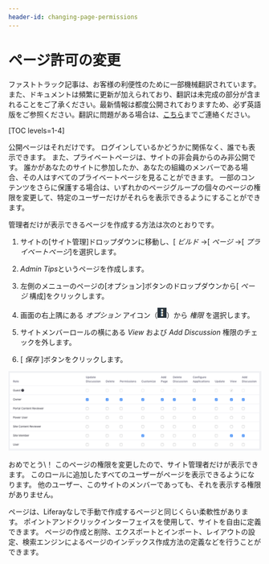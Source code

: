 ```yaml
---
header-id: changing-page-permissions
---
```


# ページ許可の変更

<p class="alert alert-info"><span class="wysiwyg-color-blue120">ファストトラック記事は、お客様の利便性のために一部機械翻訳されています。また、ドキュメントは頻繁に更新が加えられており、翻訳は未完成の部分が含まれることをご了承ください。最新情報は都度公開されておりますため、必ず英語版をご参照ください。翻訳に問題がある場合は、<a href="mailto:support-content-jp@liferay.com">こちら</a>までご連絡ください。</span></p>

[TOC levels=1-4]

公開ページはそれだけです。 ログインしているかどうかに関係なく、誰でも表示できます。 また、プライベートページは、サイトの非会員からのみ非公開です。 誰かがあなたのサイトに参加したか、あなたの組織のメンバーである場合、その人はすべてのプライベートページを見ることができます。 一部のコンテンツをさらに保護する場合は、いずれかのページグループの個々のページの権限を変更して、特定のユーザーだけがそれらを表示できるようにすることができます。

管理者だけが表示できるページを作成する方法は次のとおりです。

1.  サイトの[サイト管理]ドロップダウンに移動し、[ *ビルド* →[ *ページ* →[ *プライベートページ*]を選択します。

2.  *Admin Tips*というページを作成します。

3.  左側のメニューのページの[オプション]ボタンのドロップダウンから[ *ページ* 構成]をクリックします。

4.  画面の右上隅にある *オプション* アイコン（![Options](../../../../../images/icon-options.png)）から *権限* を選択します。

5.  サイトメンバーロールの横にある *View* および *Add Discussion* 権限のチェックを外します。

6.  [ *保存* ]ボタンをクリックします。

![図1：権限は、各役割に多数のオプションを提供します。](../../../../../images/web-content-page-permissions.png)

おめでとう\！ このページの権限を変更したので、サイト管理者だけが表示できます。 このロールに追加したすべてのユーザーがページを表示できるようになります。 他のユーザー、このサイトのメンバーであっても、それを表示する権限がありません。

ページは、Liferayなしで手動で作成するページと同じくらい柔軟性があります。 ポイントアンドクリックインターフェイスを使用して、サイトを自由に定義できます。 ページの作成と削除、エクスポートとインポート、レイアウトの設定、検索エンジンによるページのインデックス作成方法の定義などを行うことができます。
